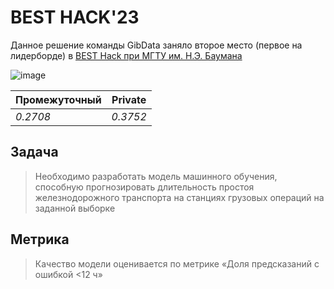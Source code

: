 # BEST HACK'23

Данное решение команды GibData заняло второе место (первое на лидерборде) в [BEST Hack при МГТУ им. Н.Э. Баумана](https://vk.com/besthack2023)

![image](https://i.ibb.co/x2JF24G/image.png)

Промежуточный | Private
--- | ---
*0.2708* | *0.3752*

## Задача
> Необходимо разработать модель машинного обучения, способную
прогнозировать длительность простоя железнодорожного транспорта на
станциях грузовых операций на заданной выборке

## Метрика
> Качество модели оценивается по метрике «Доля предсказаний с ошибкой <12 ч»
